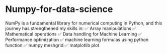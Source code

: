 # Numpy-for-data-science
NumPy is a fundamental library for numerical computing in Python, and this journey has strengthened my skills in: ✅ Array manipulations ✅ Mathematical operations ✅ Data handling for Machine Learning ✅ Performance optimization ✅ machine learning formulas using python function ✅ numpy meshgrid  ✅ matplotlib plot 
